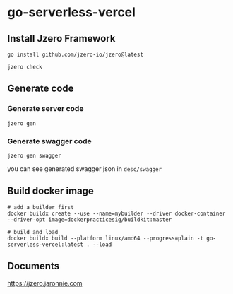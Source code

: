 # go-serverless-vercel

## Install Jzero Framework

```shell
go install github.com/jzero-io/jzero@latest

jzero check
```

## Generate code

### Generate server code

```shell
jzero gen
```

### Generate swagger code

```shell
jzero gen swagger
```

you can see generated swagger json in `desc/swagger`

## Build docker image

```shell
# add a builder first
docker buildx create --use --name=mybuilder --driver docker-container --driver-opt image=dockerpracticesig/buildkit:master

# build and load
docker buildx build --platform linux/amd64 --progress=plain -t go-serverless-vercel:latest . --load
```

## Documents

https://jzero.jaronnie.com